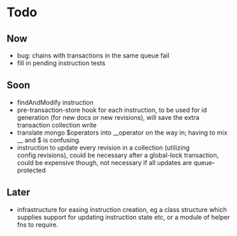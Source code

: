 Todo
====

Now
---

- bug: chains with transactions in the same queue fail
- fill in pending instruction tests

Soon
----

- findAndModify instruction
- pre-transaction-store hook for each instruction, to be used for id generation (for new docs or new revisions), will save the extra transaction collection write 
- translate mongo $operators into __operator on the way in; having to mix __ and $ is confusing.
- instruction to update every revision in a collection (utilizing config.revisions), could be necessary after a global-lock transaction, could be expensive though, not necessary if all updates are queue-protected

Later
-----


- infrastructure for easing instruction creation, eg a class structure which supplies support for updating instruction state etc, or a module of helper fns to require.


